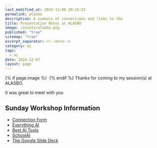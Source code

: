 ```yaml
---
last_modified_at: 2024-12-08 20:15:31
permalink: alasbo
description: A summary of connections and links to the 
title: Presentation Notes at ALASBO
image: /assets/alasbo.png
published: "true"
sitemap: "true"
excerpt_separator: <!--more-->
category: ai
tags:
  - ai
date: 2024-12-07
layout: page
---
```



{% if page.image %} <img src="{{ page.image }}" alt=""> {% endif %}
Thanks for coming to my session(s) at ALASBO. 

It was great to meet with you

## Sunday Workshop Information

- [Connection Form](https://forms.gle/SCMqLuKk8CrkPJHy6)
- [Everything AI](https://jethro.site/ai)
- [Best AI Tools](https://jethro.site/best-ai-tools)
- [SchoolAI](https://app.schoolai.com/sign-up-invite?invitedBy=user_2TfkAQGPA5YbCR7KXBhRQ4S1Uyx)
- [The Google Slide Deck](https://docs.google.com/presentation/d/1Z5F4k7PUjbqzjA08KdKv4_KxMQV-MIgCXfCM-fWmYgc/edit?usp=sharing)
